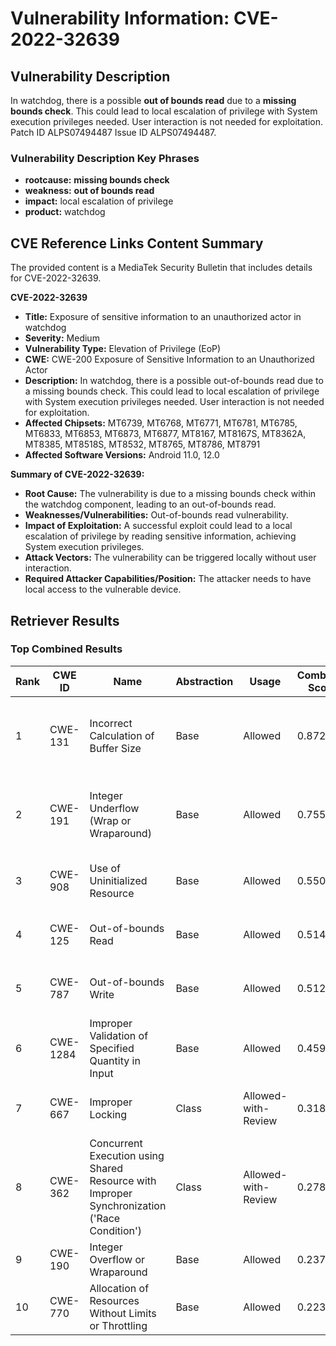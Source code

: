 # Vulnerability Information: CVE-2022-32639

## Vulnerability Description
In watchdog, there is a possible **out of bounds read** due to a **missing bounds check**. This could lead to local escalation of privilege with System execution privileges needed. User interaction is not needed for exploitation. Patch ID ALPS07494487 Issue ID ALPS07494487.

### Vulnerability Description Key Phrases
- **rootcause:** **missing bounds check**
- **weakness:** **out of bounds read**
- **impact:** local escalation of privilege
- **product:** watchdog

## CVE Reference Links Content Summary
The provided content is a MediaTek Security Bulletin that includes details for CVE-2022-32639.

**CVE-2022-32639**
*   **Title:** Exposure of sensitive information to an unauthorized actor in watchdog
*   **Severity:** Medium
*   **Vulnerability Type:** Elevation of Privilege (EoP)
*   **CWE:** CWE-200 Exposure of Sensitive Information to an Unauthorized Actor
*   **Description:** In watchdog, there is a possible out-of-bounds read due to a missing bounds check. This could lead to local escalation of privilege with System execution privileges needed. User interaction is not needed for exploitation.
*   **Affected Chipsets:** MT6739, MT6768, MT6771, MT6781, MT6785, MT6833, MT6853, MT6873, MT6877, MT8167, MT8167S, MT8362A, MT8385, MT8518S, MT8532, MT8765, MT8786, MT8791
*   **Affected Software Versions:** Android 11.0, 12.0

**Summary of CVE-2022-32639:**

*   **Root Cause:** The vulnerability is due to a missing bounds check within the watchdog component, leading to an out-of-bounds read.
*  **Weaknesses/Vulnerabilities:** Out-of-bounds read vulnerability.
*   **Impact of Exploitation:** A successful exploit could lead to a local escalation of privilege by reading sensitive information, achieving System execution privileges.
*   **Attack Vectors:** The vulnerability can be triggered locally without user interaction.
*   **Required Attacker Capabilities/Position:** The attacker needs to have local access to the vulnerable device.

## Retriever Results

### Top Combined Results

| Rank | CWE ID | Name | Abstraction | Usage | Combined Score | Retrievers | Individual Scores |
|------|--------|------|-------------|-------|---------------|------------|-------------------|
| 1 | CWE-131 | Incorrect Calculation of Buffer Size | Base | Allowed | 0.8725 | dense, sparse, graph | dense: 0.569, sparse: 0.463, graph: 0.903 |
| 2 | CWE-191 | Integer Underflow (Wrap or Wraparound) | Base | Allowed | 0.7557 | dense, sparse, graph | dense: 0.572, sparse: 0.445, graph: 0.602 |
| 3 | CWE-908 | Use of Uninitialized Resource | Base | Allowed | 0.5506 | dense, sparse | dense: 0.568, sparse: 0.466 |
| 4 | CWE-125 | Out-of-bounds Read | Base | Allowed | 0.5147 | sparse, graph | sparse: 0.407, graph: 0.789 |
| 5 | CWE-787 | Out-of-bounds Write | Base | Allowed | 0.5121 | sparse, graph | sparse: 0.402, graph: 0.789 |
| 6 | CWE-1284 | Improper Validation of Specified Quantity in Input | Base | Allowed | 0.4597 | sparse, graph | sparse: 0.399, graph: 0.647 |
| 7 | CWE-667 | Improper Locking | Class | Allowed-with-Review | 0.3187 | dense, sparse | dense: 0.581, sparse: 0.440 |
| 8 | CWE-362 | Concurrent Execution using Shared Resource with Improper Synchronization ('Race Condition') | Class | Allowed-with-Review | 0.2780 | sparse, graph | sparse: 0.433, graph: 0.631 |
| 9 | CWE-190 | Integer Overflow or Wraparound | Base | Allowed | 0.2376 | sparse | sparse: 0.415 |
| 10 | CWE-770 | Allocation of Resources Without Limits or Throttling | Base | Allowed | 0.2237 | sparse | sparse: 0.391 |

